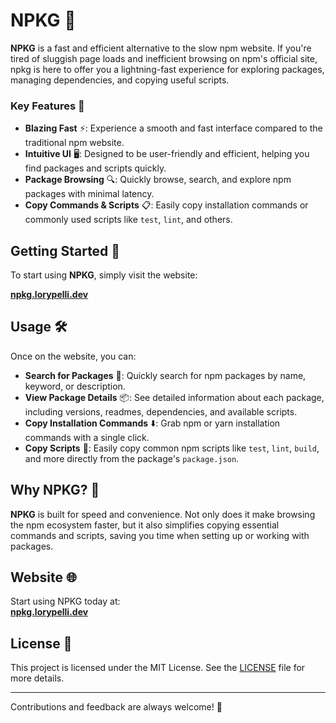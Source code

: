 # NPKG 🚀

**NPKG** is a fast and efficient alternative to the slow npm website. If you're tired of sluggish page loads and inefficient browsing on npm's official site, npkg is here to offer you a lightning-fast experience for exploring packages, managing dependencies, and copying useful scripts.

### Key Features 🌟
- **Blazing Fast** ⚡: Experience a smooth and fast interface compared to the traditional npm website.
- **Intuitive UI** 🖥️: Designed to be user-friendly and efficient, helping you find packages and scripts quickly.
- **Package Browsing** 🔍: Quickly browse, search, and explore npm packages with minimal latency.
- **Copy Commands & Scripts** 📋: Easily copy installation commands or commonly used scripts like `test`, `lint`, and others.

## Getting Started 🚀

To start using **NPKG**, simply visit the website:

[**npkg.lorypelli.dev**](https://npkg.lorypelli.dev/)

## Usage 🛠️

Once on the website, you can:

- **Search for Packages** 🔎: Quickly search for npm packages by name, keyword, or description.
- **View Package Details** 📦: See detailed information about each package, including versions, readmes, dependencies, and available scripts.
- **Copy Installation Commands** ⬇️: Grab npm or yarn installation commands with a single click.
- **Copy Scripts** 📝: Easily copy common npm scripts like `test`, `lint`, `build`, and more directly from the package's `package.json`.

## Why NPKG? 🤔

**NPKG** is built for speed and convenience. Not only does it make browsing the npm ecosystem faster, but it also simplifies copying essential commands and scripts, saving you time when setting up or working with packages.

## Website 🌐

Start using NPKG today at:  
[**npkg.lorypelli.dev**](https://npkg.lorypelli.dev/)

## License 📜

This project is licensed under the MIT License. See the [LICENSE](LICENSE.md) file for more details.

---

Contributions and feedback are always welcome! 🙌
